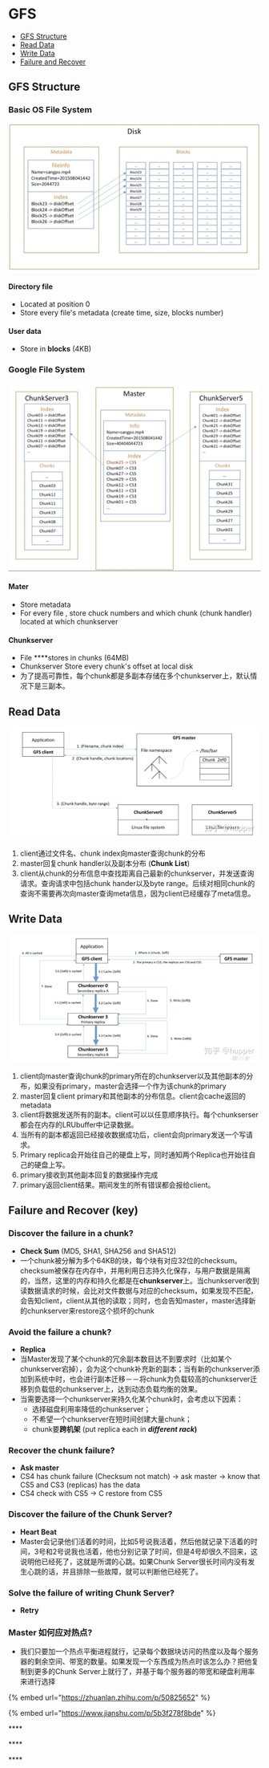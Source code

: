# GFS

* [GFS Structure](gfs.md#gfs-structure)
* [Read Data](gfs.md#read-data)
* [Write Data](gfs.md#write-data)
* [Failure and Recover](gfs.md#failure-and-recover-key)

## GFS Structure

### Basic OS File System

![Directory file + Blocks](.gitbook/assets/screen-shot-2020-04-05-at-1.54.27-pm.png)

#### Directory file 

* Located at position 0
* Store every file's metadata \(create time, size, blocks number\)

#### User data

* Store in **blocks** \(4KB\)

### **Google File System**

![Master + many Chunk Servers](.gitbook/assets/screen-shot-2020-04-05-at-1.55.48-pm.png)

#### **Mater**

* Store metadata
* For every file , store chuck numbers and which chunk \(chunk handler\) located at which chunkserver

#### Chunkserver

* File ****stores in chunks \(64MB\)
* Chunkserver Store every chunk's offset at local disk
* 为了提高可靠性，每个chunk都是多副本存储在多个chunkserver上，默认情况下是三副本。

## Read Data

![](.gitbook/assets/readgfs.jpg)

1. client通过文件名、chunk index向master查询chunk的分布 
2. master回复chunk handler以及副本分布 \(**Chunk List**\)
3. client从chunk的分布信息中查找距离自己最新的chunkserver，并发送查询请求。查询请求中包括chunk hander以及byte range。后续对相同chunk的查询不需要再次向master查询meta信息，因为client已经缓存了meta信息。

## Write Data

![](.gitbook/assets/writegfs.jpg)

1. client向master查询chunk的primary所在的chunkserver以及其他副本的分布，如果没有primary，master会选择一个作为该chunk的primary
2. master回复client primary和其他副本的分布信息。client会cache返回的metadata 
3. client将数据发送所有的副本。client可以以任意顺序执行。每个chunkserser都会在内存的LRUbuffer中记录数据。 
4. 当所有的副本都返回已经接收数据成功后，client会向primary发送一个写请求。
5. Primary replica会开始往自己的硬盘上写，同时通知两个Replica也开始往自己的硬盘上写。
6. primary接收到其他副本回复的数据操作完成 
7. primary返回client结果。期间发生的所有错误都会报给client。

## Failure and Recover \(key\)

### Discover the failure in a chunk?

* **Check Sum** \(MD5, SHA1, SHA256 and SHA512\)
* 一个chunk被分解为多个64KB的块，每个块有对应32位的checksum。checksum被保存在内存中，并用利用日志持久化保存，与用户数据是隔离的，当然，这里的内存和持久化都是在**chunkserver**上。当chunkserver收到读数据请求的时候，会比对文件数据与对应的checksum，如果发现不匹配，会告知client，client从其他的读取；同时，也会告知master，master选择新的chunkserver来restore这个损坏的chunk

### Avoid the failure a chunk?

* **Replica**
* 当Master发现了某个chunk的冗余副本数目达不到要求时（比如某个chunkserver宕掉），会为这个chunk补充新的副本；当有新的chunkserver添加到系统中时，也会进行副本迁移－－将chunk为负载较高的chunkserver迁移到负载低的chunkserver上，达到动态负载均衡的效果。
* 当需要选择一个chunkserver来持久化某个chunk时，会考虑以下因素：
  * 选择磁盘利用率降低的chunkserver；
  * 不希望一个chunkserver在短时间创建大量chunk；
  * chunk要**跨机架** \(put replica each in _**different rack**_**\)**

### Recover the chunk failure?

* **Ask master**
* CS4 has chunk failure \(Checksum not match\) -&gt; ask master -&gt; know that CS5 and CS3 \(replicas\) has the data
* CS4 check with CS5  -&gt; C restore from CS5

### Discover the failure of the Chunk Server?

* **Heart Beat**
* Master会记录他们活着的时间，比如5号说我活着，然后他就记录下活着的时间，3号和2号说我也活着，他也分别记录了时间，但是4号却很久不回来，这说明他已经死了，这就是所谓的心跳。如果Chunk Server很长时间内没有发生心跳的话，并且排除一些故障，就可以判断他已经死了。

### Solve the failure of writing Chunk Server?

* **Retry**

### Master 如何应对热点?

* 我们只要加一个热点平衡进程就行，记录每个数据块访问的热度以及每个服务器的剩余空间、带宽的数量。如果发现一个东西成为热点时该怎么办？把他复制到更多的Chunk Server上就行了，并基于每个服务器的带宽和硬盘利用率来进行选择







{% embed url="https://zhuanlan.zhihu.com/p/50825652" %}

{% embed url="https://www.jianshu.com/p/5b3f278f8bde" %}



\*\*\*\*





\*\*\*\*

\*\*\*\*






